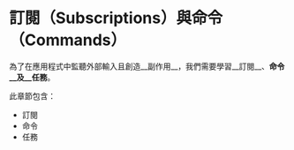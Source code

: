 # 訂閱（Subscriptions）與命令（Commands）

為了在應用程式中監聽外部輸入且創造__副作用__，我們需要學習__訂閱__、__命令__及__任務__。

此章節包含：

- 訂閱
- 命令
- 任務
